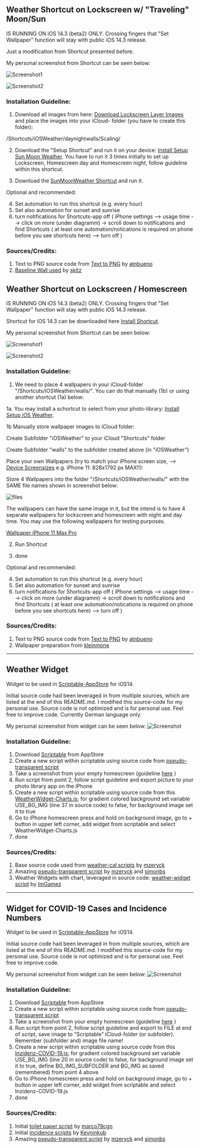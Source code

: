 
## Weather Shortcut on Lockscreen w/ "Traveling" Moon/Sun ##


IS RUNNING ON iOS 14.3 (beta2) ONLY. Crossing fingers that "Set Wallpaper" function will stay with public iOS 14.3 release.

Just a modification from Shortcut presented before.
  
 
My personal screenshot from Shortcut can be seen below:

![Screenshot1](https://github.com/thewaytozion/widgets/blob/main/img/LSMoon.png "Screenshot1")

![Screenshot2](https://github.com/thewaytozion/widgets/blob/main/img/LSSun.png "Screenshot2")

### Installation Guideline: ###

1. Download all images from here: [Download Lockscreen Layer Images](https://github.com/thewaytozion/widgets/tree/main/img/daynightwalls/Scaling/  "Download Lockscreen Layer Images") and place the images into your iCloud- folder (you have to create this folder):

/Shortcuts/iOSWeather/daynightwalls/Scaling/

2. Download the "Setup Shortcut" and run it on your device: [Install Setup Sun Moon Weather](https://www.icloud.com/shortcuts/ffafb8f692d84d22b0ae49a69efa3b05 "Install Setup Sun Moon Weather"). You have to run it 3 times initially to set up Lockscreen, Homescreen day and Homescreen night, follow guideline within this shortcut.

3. Download the [SunMoonWeather Shortcut](https://www.icloud.com/shortcuts/2bbeb1e7ec2249908534f29d89961947 "Install SunMoonWeather Shortcut") and run it.

Optional and recommended:

4. Set automation to run this shortcut (e.g. every hour)
5. Set also automation for sunset and sunrise
6. turn notifications for Shortcuts-app off ( iPhone settings --> usage time --> click on more (under diagramm) -> scroll down to notifications and find Shortcuts ( at least one automation/notications is required on phone before you see shortcuts here) --> turn off )

### Sources/Credits: ###

1. Text to PNG source code from [Text to PNG](https://routinehub.co/shortcut/6552/ "Text to PNG") by [atnbueno](https://routinehub.co/user/atnbueno "atnbueno")
2. [Baseline Wall used](https://steamcommunity.com/sharedfiles/filedetails/?id=1441736444 "Baseline Wall used") by [skitz](https://steamcommunity.com/id/ariff0/myworkshopfiles/?appid=431960 "skitz :]") 

## Weather Shortcut on Lockscreen / Homescreen ##


IS RUNNING ON iOS 14.3 (beta2) ONLY. Crossing fingers that "Set Wallpaper" function will stay with public iOS 14.3 release.

Shortcut for iOS 14.3 can be downloaded here [Install Shortcut](https://www.icloud.com/shortcuts/2fcdb02f82be4612a6484a8084daf6a1 "Shortcut").
  
 
My personal screenshot from Shortcut can be seen below:

![Screenshot1](https://github.com/thewaytozion/widgets/blob/main/img/LS.PNG "Screenshot1")

![Screenshot2](https://github.com/thewaytozion/widgets/blob/main/img/HS.PNG "Screenshot2")

### Installation Guideline: ###

1. We need to place 4 wallpapers in your iCloud-folder "/Shortcuts/iOSWeather/walls/". You can do that manually (1b) or using another shortcut (1a) below:

1a. You may install a schortcut to select from your photo-library: [Install Setup iOS Weather](https://www.icloud.com/shortcuts/3f47d801765b417e9a6ade5c897b1aa4 "Install Setup iOS Weather"). 

1b Manually store wallpaper images to iCloud folder:

Create Subfolder "iOSWeather" to your iCloud "Shortcuts" folder

Create Subfolder "walls" to the subfolder created above (in "iOSWeather")

Place your own Wallpapers (try to match your iPhone screen size,  --> [Device Screensizes](https://developer.apple.com/design/human-interface-guidelines/ios/visual-design/adaptivity-and-layout/ "Device Screensizes") e.g. iPhone 11: 828x1792 px MAX!!):

Store 4 Wallpapers into the folder "/Shortcuts/iOSWeather/walls/" with the SAME file names shown in screenshot below:

![files](https://github.com/thewaytozion/widgets/blob/main/img/wallpapers.png "Files")

The wallpapers can have the same image in it, but the intend is to have 4 separate wallpapers for lockscreen and homescreen with night and day time.
You may use the following wallpapers for testing purposes.

[Wallpaper iPhone 11 Max Pro](https://github.com/thewaytozion/widgets/tree/main/img/walls "Wallpaper iPhone 11 Max Pro")

2. Run Shortcut

3. done



Optional and recommended:

4. Set automation to run this shortcut (e.g. every hour)
5. Set also automation for sunset and sunrise
6. turn notifications for Shortcuts-app off ( iPhone settings --> usage time --> click on more (under diagramm) -> scroll down to notifications and find Shortcuts ( at least one automation/notications is required on phone before you see shortcuts here) --> turn off )


### Sources/Credits: ###

1. Text to PNG source code from [Text to PNG](https://routinehub.co/shortcut/6552/ "Text to PNG") by [atnbueno](https://routinehub.co/user/atnbueno "atnbueno") 
2. Wallpaper preparation from [kleinmone](https://twitter.com/kleinmone "kleinmone") 

---
## Weather Widget ##

Widget to be used in [Scriptable-AppStore](https://t.co/XuruULlFCb?amp=1 "Scriptable-AppStore") for iOS14.

Initial source code had been leveraged in from multiple sources, which are listed at the end of this README.md. I modified this source-code for my personal use. Source code is not optimized and is for personal use. Feel free to improve code. Currently German language only.
 
My personal screenshot from widget can be seen below:
![Screenshot](https://github.com/thewaytozion/widgets/blob/main/img/ScreenShot-Weather-Widget.jpg "Screenshot")

### Installation Guideline: ###
1. Download [Scriptable](https://t.co/XuruULlFCb?amp=1 "Scriptable") from AppStore
2. Create a new script within scriptable using source code from [pseudo-transparent script](https://gist.github.com/mzeryck/3a97ccd1e059b3afa3c6666d27a496c9#gistcomment-3468585 "pseudo-transparent script")
3. Take a screenshot from your empty homescreen (guideline [here](https://www.howtogeek.com/694004/how-to-create-widgets-with-transparent-backgrounds-on-iphone/amp/ "here") )
4. Run script from point 2, follow script guideline and export picture to your photo library app on the iPhone
5. Create a new script within scriptable using source code from this [WeatherWidget-Charts.js](https://github.com/thewaytozion/widgets/blob/main/WeatherWidget-Charts.js "WeatherWidget-Charts.js"); for gradient colored background set variable USE_BG_IMG (line 37 in source code) to false, for background image set it to true
6. Go to iPhone homescreen press and hold on background image, go to + button in upper left corner, add widget from scriptable and select WeatherWidget-Charts.js
7. done

### Sources/Credits: ###

1. Base source code used from [weather-cal scripts](https://github.com/mzeryck/Weather-Cal/blob/main/weather-cal.js "weather-cal scripts") by [mzeryck](https://gist.github.com/mzeryck "mzeryck") 
2. Amazing [pseudo-transparent script](https://gist.github.com/mzeryck/3a97ccd1e059b3afa3c6666d27a496c9#gistcomment-3468585 "pseudo-transparent script") by [mzeryck](https://gist.github.com/mzeryck "mzeryck") and [simonbs](https://gist.github.com/simonbs "simonbs") 
3. Weather Widgets with chart, leveraged in source code: [weather-widget script](https://gist.github.com/ImGamez/a8f9d77bf660d7703cc96fee87cdc4b0 " weather-widget script") by [ImGamez](https://gist.github.com/ImGamez "ImGamez") 

---


## Widget for COVID-19 Cases and Incidence Numbers ##

Widget to be used in [Scriptable-AppStore](https://t.co/XuruULlFCb?amp=1 "Scriptable-AppStore") for iOS14.

Initial source code had been leveraged in from multiple sources, which are listed at the end of this README.md. I modified this source-code for my personal use. Source code is not optimized and is for personal use. Feel free to improve code.
 
My personal screenshot from widget can be seen below:
![Screenshot](https://github.com/thewaytozion/widgets/blob/main/img/ScreenShot-Covid-Widget.jpg "Screenshot")

### Installation Guideline: ###
1. Download [Scriptable](https://t.co/XuruULlFCb?amp=1 "Scriptable") from AppStore
2. Create a new script within scriptable using source code from [pseudo-transparent script](https://gist.github.com/mzeryck/3a97ccd1e059b3afa3c6666d27a496c9#gistcomment-3468585 "pseudo-transparent script")
3. Take a screenshot from your empty homescreen (guideline [here](https://www.howtogeek.com/694004/how-to-create-widgets-with-transparent-backgrounds-on-iphone/amp/ "here") )
4. Run script from point 2, follow script guideline and export to FILE at end of script, save image to "Scriptable" iCloud-folder (or subfolder). Remember (subfolder and) image file name!
5. Create a new script within scriptable using source code from this [Inzidenz-COVID-19.js](https://github.com/thewaytozion/widgets/blob/main/Inzidenz-COVID-19.js "Inzidenz-COVID-19.js"); for gradient colored background set variable USE_BG_IMG (line 20 in source code) to false, for background image set it to true, define BG_IMG_SUBFOLDER and BG_IMG as saved (remembered) from point 4 above
6. Go to iPhone homescreen press and hold on background image, go to + button in upper left corner, add widget from scriptable and select Inzidenz-COVID-19.js
7. done

### Sources/Credits: ###

1. Initial [toilet paper script](https://gist.github.com/marco79cgn/23ce08fd8711ee893a3be12d4543f2d2 "toilet paper script") by [marco79cgn](https://gist.github.com/marco79cgn "marco79cgn")
2. Initial [incidence scripts](https://gist.github.com/kevinkub/46caebfebc7e26be63403a7f0587f664 "incidence scripts") by [Kevninkub](https://gist.github.com/kevinkub "Kevninkub")  
3. Amazing [pseudo-transparent script](https://gist.github.com/mzeryck/3a97ccd1e059b3afa3c6666d27a496c9#gistcomment-3468585 "pseudo-transparent script") by [mzeryck](https://gist.github.com/mzeryck "mzeryck") and [simonbs](https://gist.github.com/simonbs "simonbs")



